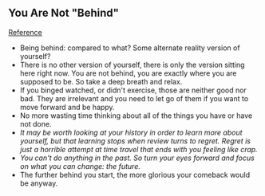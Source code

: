 ## You Are Not "Behind"
[Reference](http://zackkanter.com/2016/01/13/you-are-not-behind/)

- Being behind: compared to what? Some alternate reality version of yourself?
- There is no other version of yourself, there is only the version sitting here right now. You are not behind, you are exactly where you are supposed to be. So take a deep breath and relax.
- If you binged watched, or didn't exercise, those are neither good nor bad. They are irrelevant and you need to let go of them if you want to move forward and be happy.
- No more wasting time thinking about all of the things you have or have not done.
- *It may be worth looking at your history in order to learn more about yourself, but that learning stops when review turns to regret. Regret is just a horrible attempt at time travel that ends with you feeling like crap.*
- *You can't do anything in the past. So turn your eyes forward and focus on what you can change: the future.*
- The further behind you start, the more glorious your comeback would be anyway.

